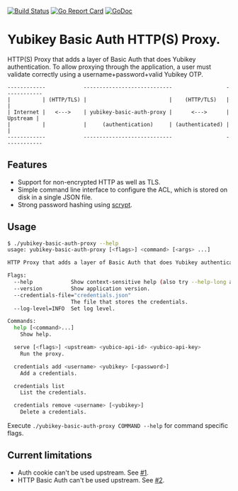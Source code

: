 [![Build Status](https://secure.travis-ci.org/JensRantil/yubikey-basic-auth-proxy.png?branch=master)](http://travis-ci.org/JensRantil/yubikey-basic-auth-proxy) [![Go Report Card](https://goreportcard.com/badge/github.com/JensRantil/yubikey-basic-auth-proxy)](https://goreportcard.com/report/github.com/JensRantil/yubikey-basic-auth-proxy) [![GoDoc](https://godoc.org/github.com/JensRantil/yubikey-basic-auth-proxy?status.svg)](https://godoc.org/github.com/JensRantil/yubikey-basic-auth-proxy)

# Yubikey Basic Auth HTTP(S) Proxy.

HTTP(S) Proxy that adds a layer of Basic Auth that does Yubikey authentication.
To allow proxying through the application, a user must validate correctly using
a username+password+valid Yubikey OTP.

```
------------            ----------------------------                 ------------
|          | (HTTP/TLS) |                          |    (HTTP/TLS)   |          |
| Internet |   <--->    | yubikey-basic-auth-proxy |      <--->      | Upstream |
|          |            |     (authentication)     | (authenticated) |          |
------------            ----------------------------                 ------------
```

## Features

 * Support for non-encrypted HTTP as well as TLS.
 * Simple command line interface to configure the ACL, which is stored on disk
   in a single JSON file.
 * Strong password hashing using
   [scrypt](https://en.wikipedia.org/wiki/Scrypt).

## Usage

```bash
$ ./yubikey-basic-auth-proxy --help
usage: yubikey-basic-auth-proxy [<flags>] <command> [<args> ...]

HTTP Proxy that adds a layer of Basic Auth that does Yubikey authentication.

Flags:
  --help            Show context-sensitive help (also try --help-long and --help-man).
  --version         Show application version.
  --credentials-file="credentials.json"
                    The file that stores the credentials.
  --log-level=INFO  Set log level.

Commands:
  help [<command>...]
    Show help.

  serve [<flags>] <upstream> <yubico-api-id> <yubico-api-key>
    Run the proxy.

  credentials add <username> <yubikey> [<password>]
    Add a credentials.

  credentials list
    List the credentials.

  credentials remove <username> [<yubikey>]
    Delete a credentials.
```
Execute `./yubikey-basic-auth-proxy COMMAND --help` for command specific flags.

## Current limitations

 * Auth cookie can't be used upstream. See
   [#1](https://github.com/JensRantil/yubikey-basic-auth-proxy/issues/1).
 * HTTP Basic Auth can't be used upstream. See
   [#2](https://github.com/JensRantil/yubikey-basic-auth-proxy/issues/2).
